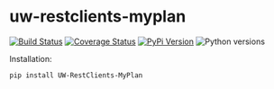 # uw-restclients-myplan

[![Build Status](https://github.com/uw-it-aca/uw-restclients-myplan/workflows/tests/badge.svg?branch=main)](https://github.com/uw-it-aca/uw-restclients-myplan/actions)
[![Coverage Status](https://coveralls.io/repos/uw-it-aca/uw-restclients-myplan/badge.svg?branch=main)](https://coveralls.io/r/uw-it-aca/uw-restclients-myplan?branch=main)
[![PyPi Version](https://img.shields.io/pypi/v/uw-restclients-myplan.svg)](https://pypi.python.org/pypi/uw-restclients-myplan)
![Python versions](https://img.shields.io/pypi/pyversions/uw-restclients-myplan.svg)


Installation:

    pip install UW-RestClients-MyPlan

